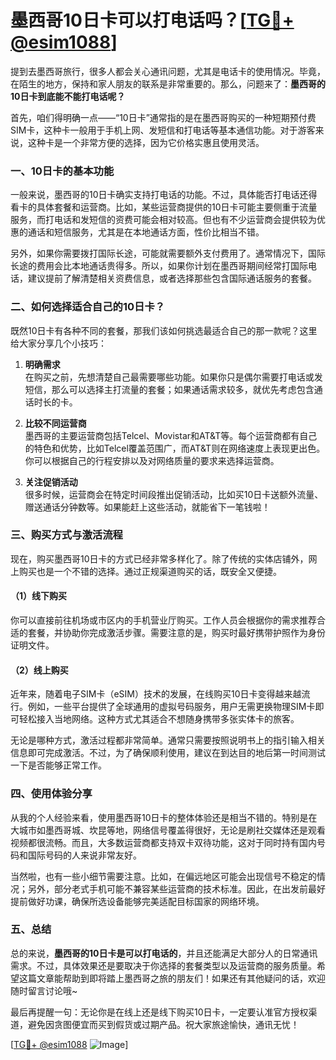 # 墨西哥10日卡可以打电话吗？[[TG💪+ @esim1088](https://t.me/s/esim1088)]

提到去墨西哥旅行，很多人都会关心通讯问题，尤其是电话卡的使用情况。毕竟，在陌生的地方，保持和家人朋友的联系是非常重要的。那么，问题来了：**墨西哥的10日卡到底能不能打电话呢？**

首先，咱们得明确一点——“10日卡”通常指的是在墨西哥购买的一种短期预付费SIM卡，这种卡一般用于手机上网、发短信和打电话等基本通信功能。对于游客来说，这种卡是一个非常方便的选择，因为它价格实惠且使用灵活。

### 一、10日卡的基本功能

一般来说，墨西哥的10日卡确实支持打电话的功能。不过，具体能否打电话还得看卡的具体套餐和运营商。比如，某些运营商提供的10日卡可能主要侧重于流量服务，而打电话和发短信的资费可能会相对较高。但也有不少运营商会提供较为优惠的通话和短信服务，尤其是在本地通话方面，性价比相当不错。

另外，如果你需要拨打国际长途，可能就需要额外支付费用了。通常情况下，国际长途的费用会比本地通话贵得多。所以，如果你计划在墨西哥期间经常打国际电话，建议提前了解清楚相关资费信息，或者选择那些包含国际通话服务的套餐。

### 二、如何选择适合自己的10日卡？

既然10日卡有各种不同的套餐，那我们该如何挑选最适合自己的那一款呢？这里给大家分享几个小技巧：

1. **明确需求**  
   在购买之前，先想清楚自己最需要哪些功能。如果你只是偶尔需要打电话或发短信，那么可以选择主打流量的套餐；如果通话需求较多，就优先考虑包含通话时长的卡。

2. **比较不同运营商**  
   墨西哥的主要运营商包括Telcel、Movistar和AT&T等。每个运营商都有自己的特色和优势，比如Telcel覆盖范围广，而AT&T则在网络速度上表现更出色。你可以根据自己的行程安排以及对网络质量的要求来选择运营商。

3. **关注促销活动**  
   很多时候，运营商会在特定时间段推出促销活动，比如买10日卡送额外流量、赠送通话分钟数等。如果能赶上这些活动，就能省下一笔钱啦！

### 三、购买方式与激活流程

现在，购买墨西哥10日卡的方式已经非常多样化了。除了传统的实体店铺外，网上购买也是一个不错的选择。通过正规渠道购买的话，既安全又便捷。

#### （1）线下购买  
你可以直接前往机场或市区内的手机营业厅购买。工作人员会根据你的需求推荐合适的套餐，并协助你完成激活步骤。需要注意的是，购买时最好携带护照作为身份证明文件。

#### （2）线上购买  
近年来，随着电子SIM卡（eSIM）技术的发展，在线购买10日卡变得越来越流行。例如，一些平台提供了全球通用的虚拟号码服务，用户无需更换物理SIM卡即可轻松接入当地网络。这种方式尤其适合不想随身携带多张实体卡的旅客。

无论是哪种方式，激活过程都非常简单。通常只需要按照说明书上的指引输入相关信息即可完成激活。不过，为了确保顺利使用，建议在到达目的地后第一时间测试一下是否能够正常工作。

### 四、使用体验分享

从我的个人经验来看，使用墨西哥10日卡的整体体验还是相当不错的。特别是在大城市如墨西哥城、坎昆等地，网络信号覆盖得很好，无论是刷社交媒体还是观看视频都很流畅。而且，大多数运营商都支持双卡双待功能，这对于同时持有国内号码和国际号码的人来说非常友好。

当然啦，也有一些小细节需要注意。比如，在偏远地区可能会出现信号不稳定的情况；另外，部分老式手机可能不兼容某些运营商的技术标准。因此，在出发前最好提前做好功课，确保所选设备能够完美适配目标国家的网络环境。

### 五、总结

总的来说，**墨西哥的10日卡是可以打电话的**，并且还能满足大部分人的日常通讯需求。不过，具体效果还是要取决于你选择的套餐类型以及运营商的服务质量。希望这篇文章能帮助到即将踏上墨西哥之旅的朋友们！如果还有其他疑问的话，欢迎随时留言讨论哦~

最后再提醒一句：无论你是在线上还是线下购买10日卡，一定要认准官方授权渠道，避免因贪图便宜而买到假货或过期产品。祝大家旅途愉快，通讯无忧！

[[TG💪+ @esim1088](https://t.me/s/esim1088) ![Image](https://i.postimg.cc/4NQfJmqS/Snipaste-2025-05-13-00-14-12.png)]